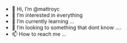 - 👋 Hi, I’m @mattroyc
- 👀 I’m interested in everything
- 🌱 I’m currently learning ...
- 💞️ I’m looking to something that dont know ....
- 📫 How to reach me ...

<!---
mattroyc/mattroyc is a ✨ special ✨ repository because its `README.md` (this file) appears on your GitHub profile.
You can click the Preview link to take a look at your changes.
--->
